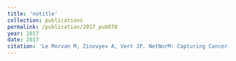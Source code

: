 ```yaml
---
title: 'notitle'
collection: publications
permalink: /publication/2017_pub070
year: 2017
date: 2017
citation: 'Le Morvan M, Zinovyev A, Vert JP. NetNorM: Capturing Cancer-relevant Information in Somatic Exome Mutation Data with Gene Networks for Cancer Stratification and Prognosis. <i>PLoS Computational Biology</i> 13(6):e1005573. 2017. '
---
```

